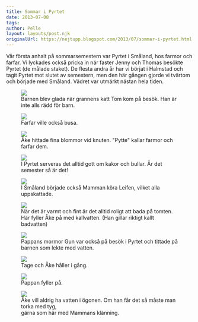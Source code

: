 ```yaml
---
title: Sommar i Pyrtet
date: 2013-07-08
tags: 	
author: Pelle
layout: layouts/post.njk
originalUrl: https://nejtupp.blogspot.com/2013/07/sommar-i-pyrtet.html
---
```


Vår första anhalt på sommarsemestern var Pyrtet i Småland, hos farmor och farfar. Vi lyckades också pricka in när faster Jenny och Thomas besökte Pyrtet (de målade staket). De flesta andra år har vi börjat i Halmstad och tagit Pyrtet mot slutet av semestern, men den här gången gjorde vi tvärtom och började med Småland. Vädret var utmärkt nästan hela tiden.<br>

<figure>
	<img src="../../../../img/Pyrtet+-+allma%CC%88nt-PERK6471.jpg">
	<figcaption>Barnen blev glada när grannens katt Tom kom på besök. Han är inte alls rädd för barn.</figcaption>
</figure>

<figure>
	<img src="../../../../img/Pyrtet+-+allma%CC%88nt-PERK6477.jpg">
	<figcaption>Farfar ville också busa.</figcaption>
</figure>

<figure>
	<img src="../../../../img/Pyrtet+-+allma%CC%88nt-PERK6489.jpg">
	<figcaption>Åke hittade fina blommor vid knuten. "Pytte" kallar farmor och farfar dem.</figcaption>
</figure>

<figure>
	<img src="../../../../img/Pyrtet+-+allma%CC%88nt-PERK6708.jpg">
	<figcaption>I Pyrtet serveras det alltid gott om kakor och bullar. Är det semester så är det!</figcaption>
</figure>

<figure>
	<img src="../../../../img/Pyrtet+-+allma%CC%88nt-PERK6710.jpg">
	<figcaption>I Småland började också Mamman köra Leifen, vilket alla uppskattade.</figcaption>
</figure>

<figure>
	<img src="../../../../img/Pyrtet+-+tisdag-PERK6668.jpg">
	<figcaption>När det är varmt och fint är det alltid roligt att bada på tomten.<br>Här fyller Åke på med kallvatten. (Han gillar riktigt kallt badvatten)</figcaption>
</figure>

<figure>
	<img src="../../../../img/Pyrtet+-+tisdag-PERK6670.jpg">
	<figcaption>Pappans mormor Gun var också på besök i Pyrtet och tittade på barnen som lekte med vatten.</figcaption>
</figure>

<figure>
	<img src="../../../../img/Pyrtet+-+tisdag-PERK6671.jpg">
	<figcaption>Tage och Åke håller i gång.</figcaption>
</figure>

<figure>
	<img src="../../../../img/Pyrtet+-+tisdag-PERK6676.jpg">
	<figcaption>Pappan fyller på.</figcaption>
</figure>

<figure>
	<img src="../../../../img/Pyrtet+-+tisdag-PERK6691.jpg">
	<figcaption>Åke vill aldrig ha vatten i ögonen. Om han får det så måste man torka med tyg, <br>gärna som här med Mammans klänning.</figcaption>
</figure>

